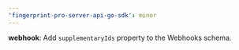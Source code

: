 ```yaml
---
'fingerprint-pro-server-api-go-sdk': minor
---
```


**webhook**: Add `supplementaryIds` property to the Webhooks schema.
